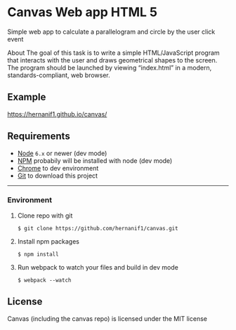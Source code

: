 # Canvas Web app HTML 5
Simple web app to calculate a parallelogram and circle by the user click event


About
The goal of this task is to write a simple HTML/JavaScript program that interacts with the
user and draws geometrical shapes to the screen. The program should be launched by
viewing “index.html” in a modern, standards-compliant, web browser.

## Example
https://hernanif1.github.io/canvas/

## Requirements
- [Node](https://nodejs.org) `6.x` or newer (dev mode)
- [NPM](https://docs.npmjs.com/getting-started/installing-node) probabily will be installed with node (dev mode)
- [Chrome](https://www.google.com.br/chrome/browser/desktop/index.html) to dev environment
- [Git](https://git-scm.com/downloads) to download this project


----------------------


### Environment
1. Clone repo with git

    ```shell
    $ git clone https://github.com/hernanif1/canvas.git
    ```

2. Install npm packages

    ```shell
    $ npm install
    ```

3. Run webpack to watch your files and build in dev mode 

    ```shell
    $ webpack --watch
    ```


## License
Canvas (including the canvas repo) is licensed under the MIT license
